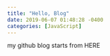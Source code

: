 ```yaml
---
title: "Hello, Blog"
date: 2019-06-07 01:48:28 -0400
categories: [JavaScript]
---
```


my github blog starts from HERE